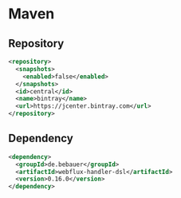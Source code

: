 # Maven

## Repository

```xml
<repository>
  <snapshots>
    <enabled>false</enabled>
  </snapshots>
  <id>central</id>
  <name>bintray</name>
  <url>https://jcenter.bintray.com</url>
</repository>
```

## Dependency

```xml
<dependency>
  <groupId>de.bebauer</groupId>
  <artifactId>webflux-handler-dsl</artifactId>
  <version>0.16.0</version>
</dependency>
```